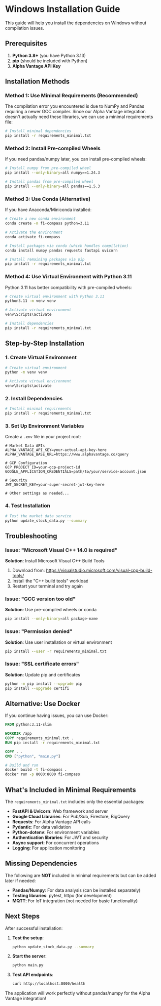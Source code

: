 # Windows Installation Guide

This guide will help you install the dependencies on Windows without compilation issues.

## Prerequisites

1. **Python 3.8+** (you have Python 3.13)
2. **pip** (should be included with Python)
3. **Alpha Vantage API Key**

## Installation Methods

### Method 1: Use Minimal Requirements (Recommended)

The compilation error you encountered is due to NumPy and Pandas requiring a newer GCC compiler. Since our Alpha Vantage integration doesn't actually need these libraries, we can use a minimal requirements file:

```bash
# Install minimal dependencies
pip install -r requirements_minimal.txt
```

### Method 2: Install Pre-compiled Wheels

If you need pandas/numpy later, you can install pre-compiled wheels:

```bash
# Install numpy from pre-compiled wheel
pip install --only-binary=all numpy==1.24.3

# Install pandas from pre-compiled wheel  
pip install --only-binary=all pandas==1.5.3
```

### Method 3: Use Conda (Alternative)

If you have Anaconda/Miniconda installed:

```bash
# Create a new conda environment
conda create -n fi-compass python=3.11

# Activate the environment
conda activate fi-compass

# Install packages via conda (which handles compilation)
conda install numpy pandas requests fastapi uvicorn

# Install remaining packages via pip
pip install -r requirements_minimal.txt
```

### Method 4: Use Virtual Environment with Python 3.11

Python 3.11 has better compatibility with pre-compiled wheels:

```bash
# Create virtual environment with Python 3.11
python3.11 -m venv venv

# Activate virtual environment
venv\Scripts\activate

# Install dependencies
pip install -r requirements_minimal.txt
```

## Step-by-Step Installation

### 1. Create Virtual Environment

```bash
# Create virtual environment
python -m venv venv

# Activate virtual environment
venv\Scripts\activate
```

### 2. Install Dependencies

```bash
# Install minimal requirements
pip install -r requirements_minimal.txt
```

### 3. Set Up Environment Variables

Create a `.env` file in your project root:

```env
# Market Data APIs
ALPHA_VANTAGE_API_KEY=your-actual-api-key-here
ALPHA_VANTAGE_BASE_URL=https://www.alphavantage.co/query

# GCP Configuration
GCP_PROJECT_ID=your-gcp-project-id
GOOGLE_APPLICATION_CREDENTIALS=path/to/your/service-account.json

# Security
JWT_SECRET_KEY=your-super-secret-jwt-key-here

# Other settings as needed...
```

### 4. Test Installation

```bash
# Test the market data service
python update_stock_data.py --summary
```

## Troubleshooting

### Issue: "Microsoft Visual C++ 14.0 is required"

**Solution**: Install Microsoft Visual C++ Build Tools
1. Download from: https://visualstudio.microsoft.com/visual-cpp-build-tools/
2. Install the "C++ build tools" workload
3. Restart your terminal and try again

### Issue: "GCC version too old"

**Solution**: Use pre-compiled wheels or conda
```bash
pip install --only-binary=all package-name
```

### Issue: "Permission denied"

**Solution**: Use user installation or virtual environment
```bash
pip install --user -r requirements_minimal.txt
```

### Issue: "SSL certificate errors"

**Solution**: Update pip and certificates
```bash
python -m pip install --upgrade pip
pip install --upgrade certifi
```

## Alternative: Use Docker

If you continue having issues, you can use Docker:

```dockerfile
FROM python:3.11-slim

WORKDIR /app
COPY requirements_minimal.txt .
RUN pip install -r requirements_minimal.txt

COPY . .
CMD ["python", "main.py"]
```

```bash
# Build and run
docker build -t fi-compass .
docker run -p 8000:8000 fi-compass
```

## What's Included in Minimal Requirements

The `requirements_minimal.txt` includes only the essential packages:

- **FastAPI & Uvicorn**: Web framework and server
- **Google Cloud Libraries**: For Pub/Sub, Firestore, BigQuery
- **Requests**: For Alpha Vantage API calls
- **Pydantic**: For data validation
- **Python-dotenv**: For environment variables
- **Authentication libraries**: For JWT and security
- **Async support**: For concurrent operations
- **Logging**: For application monitoring

## Missing Dependencies

The following are **NOT** included in minimal requirements but can be added later if needed:

- **Pandas/Numpy**: For data analysis (can be installed separately)
- **Testing libraries**: pytest, httpx (for development)
- **MQTT**: For IoT integration (not needed for basic functionality)

## Next Steps

After successful installation:

1. **Test the setup**:
   ```bash
   python update_stock_data.py --summary
   ```

2. **Start the server**:
   ```bash
   python main.py
   ```

3. **Test API endpoints**:
   ```bash
   curl http://localhost:8000/health
   ```

The application will work perfectly without pandas/numpy for the Alpha Vantage integration! 